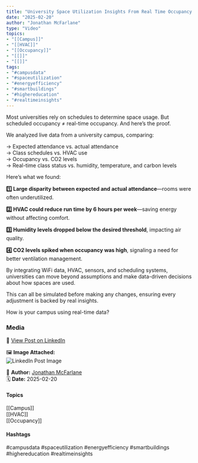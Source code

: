 ```yaml
---
title: "University Space Utilization Insights From Real Time Occupancy And HVAC Data"  
date: "2025-02-20"  
author: "Jonathan McFarlane"  
type: "Video"  
topics:  
- "[[Campus]]"  
- "[[HVAC]]"  
- "[[Occupancy]]"  
- "[[]]"  
- "[[]]"  
tags:  
- "#campusdata"  
- "#spaceutilization"  
- "#energyefficiency"  
- "#smartbuildings"  
- "#highereducation"  
- "#realtimeinsights"  
---
```

Most universities rely on schedules to determine space usage. But scheduled occupancy ≠ real-time occupancy. And here’s the proof.

We analyzed live data from a university campus, comparing:

→ Expected attendance vs. actual attendance  
→ Class schedules vs. HVAC use  
→ Occupancy vs. CO2 levels  
→ Real-time class status vs. humidity, temperature, and carbon levels

Here’s what we found:

**1️⃣ Large disparity between expected and actual attendance**—rooms were often underutilized.

**2️⃣ HVAC could reduce run time by 6 hours per week**—saving energy without affecting comfort.

**3️⃣ Humidity levels dropped below the desired threshold**, impacting air quality.

**4️⃣ CO2 levels spiked when occupancy was high**, signaling a need for better ventilation management.

By integrating WiFi data, HVAC, sensors, and scheduling systems, universities can move beyond assumptions and make data-driven decisions about how spaces are used.

This can all be simulated before making any changes, ensuring every adjustment is backed by real insights.

How is your campus using real-time data?

### Media

🔗 [View Post on LinkedIn](https://www.linkedin.com/feed/update/urn:li:activity:7298152052600320002)  
  
🖼 **Image Attached:**  
![LinkedIn Post Image](https://media.licdn.com/dms/image/v2/D5605AQFcyPh76WFTRA/videocover-low/B56ZUg9REBHQCM-/0/1740014914005?e=1742263200&v=beta&t=DihI03zBQ_v8N8hpfT5O7uXqYd0xHSPupZrREPdI0mM)  
  
👤 **Author:** [Jonathan McFarlane](https://www.linkedin.com/company/placeos/)  
🗓️ **Date:** 2025-02-20

#### Topics

[[Campus]]  
[[HVAC]]  
[[Occupancy]]  

#### Hashtags

#campusdata #spaceutilization #energyefficiency #smartbuildings #highereducation #realtimeinsights
